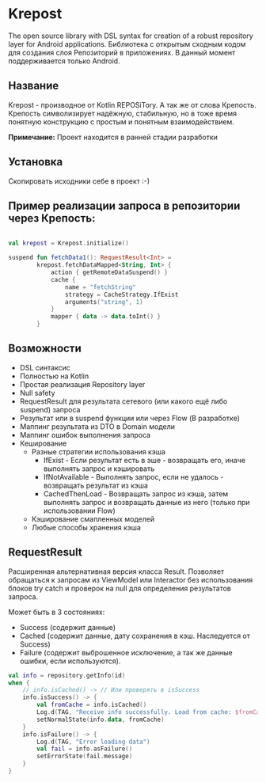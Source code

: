 # Krepost
The open source library with DSL syntax for creation of a robust repository layer for Android applications.
Библиотека с открытым сходным кодом для создания слоя Репозиторий в приложениях. В данный момент поддерживается только Android.

## Название
Krepost - производное от Kotlin REPOSiTory. А так же от слова Крепость.
Крепость символизирует надёжную, стабильную, но в тоже время понятную конструкцию с простым и понятным взаимодействием.

**Примечание:** Проект находится в ранней стадии разработки

## Установка

Скопировать исходники себе в проект :-)


## Пример реализации запроса в репозитории через Крепость:
```kotlin

val krepost = Krepost.initialize()

suspend fun fetchData1(): RequestResult<Int> =
        krepost.fetchDataMapped<String, Int> {
            action { getRemoteDataSuspend() }
            cache {
                name = "fetchString"
                strategy = CacheStrategy.IfExist
                arguments("string", 1)
            }
            mapper { data -> data.toInt() }
        }
```

## Возможности
- DSL синтаксис
- Полностью на Kotlin
- Простая реализация Repository layer
- Null safety
- RequestResult для результата сетевого (или какого ещё либо suspend) запроса
- Результат или в suspend функции или через Flow (В разработке)
- Маппинг результата из DTO в Domain модели
- Маппинг ошибок выполнения запроса
- Кеширование
  - Разные стратегии использования кэша
    - IfExist - Если результат есть в эше - возвращать его, иначе выполнять запрос и кэшировать
    - IfNotAvailable - Выполнять запрос, если не удалось - возвращать результат из кэша
	- CachedThenLoad - Возвращать запрос из кэша, затем выполнять запрос и возвращать данные из него (только при использовании Flow)
  - Кэширование смапленных моделей
  - Любые способы хранения кэша
  
## RequestResult

Расширенная альтернативная версия класса Result.
Позволяет обращаться к запросам из ViewModel или Interactor без использования блоков try catch и проверок на null для определения результатов запроса.

Может быть в 3 состояниях:
- Success (содержит данные)
- Cached (содержит данные, дату сохранения в кэш. Наследуется от Success)
- Failure (содержит выброшенное исключение, а так же данные ошибки, если используются).


```kotlin
val info = repository.getInfo(id)
when {
    // info.isCached() -> // Или проверять в isSuccess
    info.isSuccess() -> {
        val fromCache = info.isCached()
		Log.d(TAG, "Receive info successfully. Load from cache: $fromCache")
        setNormalState(info.data, fromCache)
    }
    info.isFailure() -> {
        Log.d(TAG, "Error loading data")
        val fail = info.asFailure()
        setErrorState(fail.message)
    }
}
```
